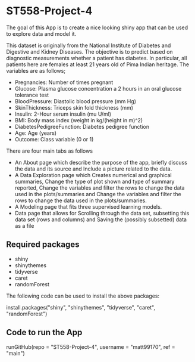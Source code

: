 # ST558-Project-4

The goal of this App is to create a nice looking shiny app that can be used to explore data and model it.

This dataset is originally from the National Institute of Diabetes and Digestive and Kidney Diseases. The objective is to predict based on diagnostic measurements whether a patient has diabetes. In particular, all patients here are females at least 21 years old of Pima Indian heritage. The variables are as follows;

* Pregnancies: Number of times pregnant
* Glucose: Plasma glucose concentration a 2 hours in an oral glucose tolerance test
* BloodPressure: Diastolic blood pressure (mm Hg)
* SkinThickness: Triceps skin fold thickness (mm)
* Insulin: 2-Hour serum insulin (mu U/ml)
* BMI: Body mass index (weight in kg/(height in m)^2)
* DiabetesPedigreeFunction: Diabetes pedigree function
* Age: Age (years)
* Outcome: Class variable (0 or 1)

There are four main tabs as follows

* An About page which describe the purpose of the app, briefly discuss the data and its source and Include a picture related to the data.
* A Data Exploration page which Creates numerical and graphical summaries, Change the type of plot shown and type of summary reported, Change the variables and filter the rows to change the data used in the plots/summaries and Change the variables and filter the rows to change the data used in the plots/summaries.
* A Modeling page that fits three supervised learning models.
* Data page that allows for Scrolling through the data set, subsetting this data set (rows and columns) and Saving the (possibly subsetted) data as a file
  
 
## Required packages

* shiny
* shinythemes
* tidyverse
* caret
* randomForest

The following code can be used to install the above packages:

install.packages("shiny", "shinythemes", "tidyverse", "caret", "randomForest")

## Code to run the App

runGitHub(repo = "ST558-Project-4", username = "matt99170", ref = "main")




